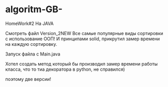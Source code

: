 # algoritm-GB-
HomeWork#2 На JAVA

Смотреть файл Version_2NEW Все самые популярные виды сортировки с использование ООП! И принципами solid, прикрутил замер времени на каждую сортировку.

Запуск файла с Main.java

Хотел создать метод который бы производил замер времени работы класса, что то тиа декоратора в python, не справился)

поэтому две версии!

